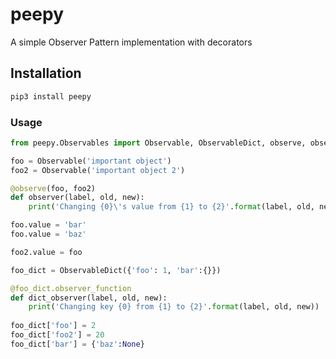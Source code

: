 # peepy
A simple Observer Pattern implementation with decorators

## Installation

``` bash
pip3 install peepy
```

### Usage

``` python
from peepy.Observables import Observable, ObservableDict, observe, observe_dict

foo = Observable('important object')
foo2 = Observable('important object 2')

@observe(foo, foo2)
def observer(label, old, new):
    print('Changing {0}\'s value from {1} to {2}'.format(label, old, new))

foo.value = 'bar'
foo.value = 'baz'

foo2.value = foo

foo_dict = ObservableDict({'foo': 1, 'bar':{}})

@foo_dict.observer_function
def dict_observer(label, old, new):
    print('Changing key {0} from {1} to {2}'.format(label, old, new))
    
foo_dict['foo'] = 2
foo_dict['foo2'] = 20
foo_dict['bar'] = {'baz':None}
```
